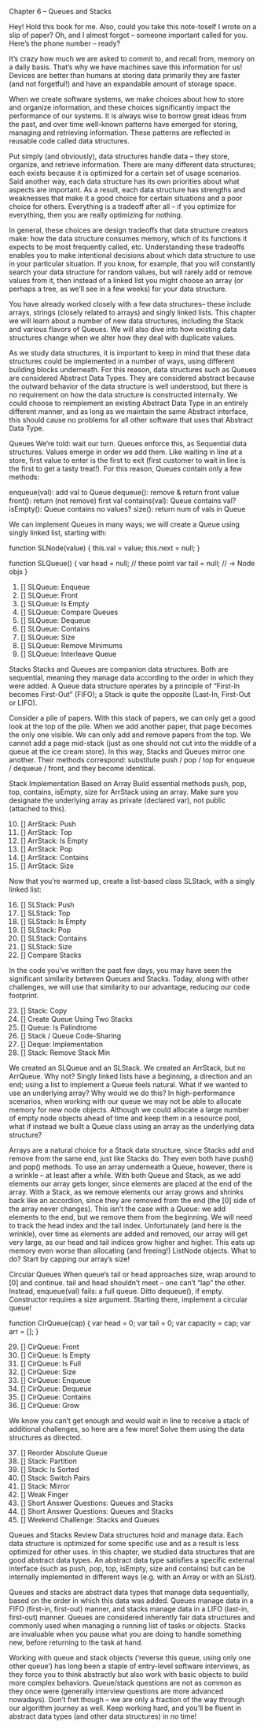 Chapter 6 – Queues and Stacks

Hey! Hold this book for me. Also, could you take this note-toself I wrote on a slip of paper? Oh, and I almost forgot – someone important called for you. Here’s the phone number – ready?

It’s crazy how much we are asked to commit to, and recall from, memory on a daily basis. That’s why we have machines save this information for us! Devices are better than humans at storing data primarily they are faster (and not forgetful!) and have an expandable amount of storage space.

When we create software systems, we make choices about how to store and organize information, and these choices significantly impact the performance of our systems. It is always wise to borrow great ideas from the past, and over time well-known patterns have emerged for storing, managing and retrieving information. These patterns are reflected in reusable code called data structures.

Put simply (and obviously), data structures handle data – they store, organize, and retrieve information. There are many different data structures; each exists because it is optimized for a certain set of usage scenarios. Said another way, each data structure has its own priorities about what aspects are important. As a result, each data structure has strengths and weaknesses that make it a good choice for certain situations and a poor choice for others. Everything is a tradeoff after all – if you optimize for everything, then you are really optimizing for nothing.

In general, these choices are design tradeoffs that data structure creators make: how the data structure consumes memory, which of its functions it expects to be most frequently called, etc. Understanding these tradeoffs enables you to make intentional decisions about which data structure to use in your particular situation. If you know, for example, that you will constantly search your data structure for random values, but will rarely add or remove values from it, then instead of a linked list you might choose an array (or perhaps a tree, as we’ll see in a few weeks) for your data structure.

You have already worked closely with a few data structures– these include arrays, strings (closely related to arrays) and singly linked lists. This chapter we will learn about a number of new data structures, including the Stack and various flavors of Queues. We will also dive into how existing data structures change when we alter how they deal with duplicate values.

As we study data structures, it is important to keep in mind that these data structures could be implemented in a number of ways, using different building blocks underneath. For this reason, data structures such as Queues are considered Abstract Data Types. They are considered abstract because the outward behavior of the data structure is well understood, but there is no requirement on how the data structure is constructed internally. We could choose to reimplement an existing Abstract Data Type in an entirely different manner, and as long as we maintain the same Abstract interface, this should cause no problems for all other software that uses that Abstract Data Type.

Queues
We’re told: wait our turn. Queues enforce this, as Sequential data structures. Values emerge in order we add them. Like waiting in line at a store, first value to enter is the first to exit (first customer to wait in line is the first to get a tasty treat!). For this reason, Queues contain only a few methods:

enqueue(val): add val to Queue
dequeue(): remove & return front value
front(): return (not remove) first val
contains(val): Queue contains val?
isEmpty(): Queue contains no values?
size(): return num of vals in Queue

We can implement Queues in many ways; we will create a Queue using singly linked list, starting with:

function SLNode(value) {
    this.val = value;
    this.next = null;
}

function SLQueue() {
    var head = null; // these point
    var tail = null; // -> Node objs
}

1. [] SLQueue: Enqueue
2. [] SLQueue: Front
3. [] SLQueue: Is Empty
4. [] SLQueue: Compare Queues
5. [] SLQueue: Dequeue
6. [] SLQueue: Contains
7. [] SLQueue: Size
8. [] SLQueue: Remove Minimums
9. [] SLQueue: Interleave Queue

Stacks
Stacks and Queues are companion data structures. Both are sequential, meaning they manage data according to the order in which they were added. A Queue data structure operates by a principle of “First-In becomes First-Out” (FIFO); a Stack is quite the opposite (Last-In, First-Out or LIFO).

Consider a pile of papers. With this stack of papers, we can only get a good look at the top of the pile. When we add another paper, that page becomes the only one visible. We can only add and remove papers from the top. We cannot add a page mid-stack (just as one should not cut into the middle of a queue at the ice cream store). In this way, Stacks and Queues mirror one another. Their methods correspond: substitute push / pop / top for enqueue / dequeue / front, and they become identical.

Stack Implementation Based on Array
Build essential methods push, pop, top, contains, isEmpty, size for ArrStack using an array. Make sure you designate the underlying array as private (declared var), not public (attached to this).

10. [] ArrStack: Push
11. [] ArrStack: Top
12. [] ArrStack: Is Empty
13. [] ArrStack: Pop
14. [] ArrStack: Contains
15. [] ArrStack: Size

Now that you’re warmed up, create a list-based class SLStack, with a singly linked list:

16. [] SLStack: Push
17. [] SLStack: Top
18. [] SLStack: Is Empty
19. [] SLStack: Pop
20. [] SLStack: Contains
21. [] SLStack: Size
22. [] Compare Stacks

In the code you’ve written the past few days, you may have seen the significant similarity between Queues and Stacks. Today, along with other challenges, we will use that similarity to our advantage, reducing our code footprint.

23. [] Stack: Copy
24. [] Create Queue Using Two Stacks
25. [] Queue: Is Palindrome
26. [] Stack / Queue Code-Sharing
27. [] Deque: Implementation
28. [] Stack: Remove Stack Min 

We created an SLQueue and an SLStack. We created an ArrStack, but no ArrQueue. Why not? Singly linked lists have a beginning, a direction and an end; using a list to implement a Queue feels natural. What if we wanted to use an underlying array? Why would we do this? In high-performance scenarios, when working with our queue we may not be able to allocate memory for new node objects. Although we could allocate a large number of empty node objects ahead of time and keep them in a resource pool, what if instead we built a Queue class using an array as the underlying data structure?

Arrays are a natural choice for a Stack data structure, since Stacks add and remove from the same end, just like Stacks do. They even both have push() and pop() methods. To use an array underneath a Queue, however, there is a wrinkle – at least after a while. With both Queue and Stack, as we add elements our array gets longer, since elements are placed at the end of the array. With a Stack, as we remove elements our array grows and shrinks back like an accordion, since they are removed from the end (the [0] side of the array never changes). This isn’t the case with a Queue: we add elements to the end, but we remove them from the beginning. We will need to track the head index and the tail index. Unfortunately (and here is the wrinkle), over time as elements are added and removed, our array will get very large, as our head and tail indices grow higher and higher. This eats up memory even worse than allocating (and freeing!) ListNode objects. What to do? Start by capping our array’s size!

Circular Queues
When queue’s tail or head approaches size, wrap around to [0] and continue. tail and head shouldn’t meet – one can’t “lap” the other. Instead, enqueue(val) fails: a full queue. Ditto dequeue(), if empty. Constructor requires a size argument. Starting there, implement a circular queue!

function CirQueue(cap) {
    var head = 0;
    var tail = 0;
    var capacity = cap;
    var arr = [];
}

29. [] CirQueue: Front
30. [] CirQueue: Is Empty
31. [] CirQueue: Is Full
32. [] CirQueue: Size
33. [] CirQueue: Enqueue
34. [] CirQueue: Dequeue
35. [] CirQueue: Contains
36. [] CirQueue: Grow

We know you can’t get enough and would wait in line to receive a stack of additional challenges, so here are a few more! Solve them using the data structures as directed.

37. [] Reorder Absolute Queue
38. [] Stack: Partition
39. [] Stack: Is Sorted
40. [] Stack: Switch Pairs
41. [] Stack: Mirror
42. [] Weak Finger
43. [] Short Answer Questions: Queues and Stacks
44. [] Short Answer Questions: Queues and Stacks
45. [] Weekend Challenge: Stacks and Queues

Queues and Stacks Review
Data structures hold and manage data. Each data structure is optimized for some specific use and as a result is less optimized for other uses. In this chapter, we studied data structures that are good abstract data types. An abstract data type satisfies a specific external interface (such as push, pop, top, isEmpty, size and contains) but can be internally implemented in different ways (e.g. with an Array or with an SList).

Queues and stacks are abstract data types that manage data sequentially, based on the order in which this data was added. Queues manage data in a FIFO (first-in, first-out) manner, and stacks manage data in a LIFO (last-in, first-out) manner. Queues are considered inherently fair data structures and commonly used when managing a running list of tasks or objects. Stacks are invaluable when you pause what you are doing to handle something new, before returning to the task at hand.

Working with queue and stack objects (‘reverse this queue, using only one other queue’) has long been a staple of entry-level software interviews, as they force you to think abstractly but also work with basic objects to build more complex behaviors. Queue/stack questions are not as common as they once were (generally interview questions are more advanced nowadays). Don’t fret though – we are only a fraction of the way through our algorithm journey as well. Keep working hard, and you’ll be fluent in abstract data types (and other data structures) in no time!